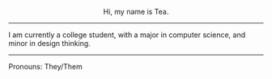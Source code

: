 <p align="center">Hi, my name is Tea.</p>
<hr>
<p>I am currently a college student, with a major in computer science, and minor in design thinking.</p>
<hr>
<p>Pronouns: They/Them</p>
<!--
**Bleple/Bleple** is a ✨ _special_ ✨ repository because its `README.md` (this file) appears on your GitHub profile.

Here are some ideas to get you started:

- 🔭 I’m currently working on ...
- 🌱 I’m currently learning ...
- 👯 I’m looking to collaborate on ...
- 🤔 I’m looking for help with ...
- 💬 Ask me about ...
- 📫 How to reach me: ...
- 😄 Pronouns: ...
- ⚡ Fun fact: ...
-->
